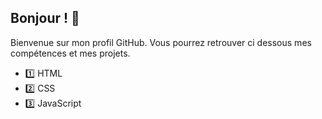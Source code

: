 ## Bonjour ! 👋

Bienvenue sur mon profil GitHub.
Vous pourrez retrouver ci dessous mes compétences et mes projets.

- 1️⃣ HTML
- 2️⃣ CSS
- 3️⃣ JavaScript
